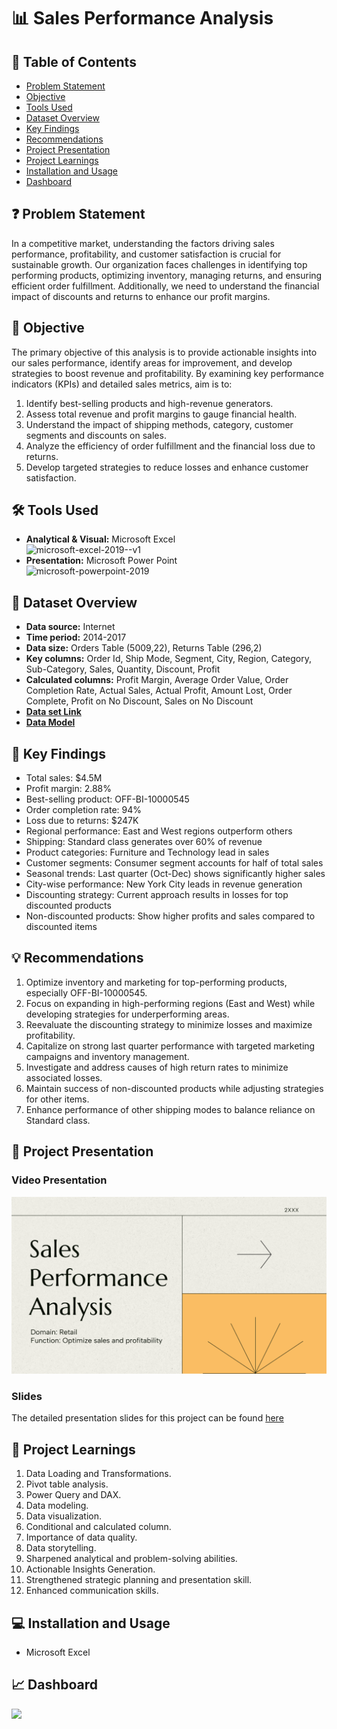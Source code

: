 # 📊 Sales Performance Analysis

## 📕 Table of Contents
- [Problem Statement](#-problem-statement)
- [Objective](#-objective)
- [Tools Used](#%EF%B8%8F-tools-used)
- [Dataset Overview](#-dataset-overview)
- [Key Findings](#-key-findings)
- [Recommendations](#-recommendations)
- [Project Presentation](#-project-presentation)
- [Project Learnings](#-project-learnings)
- [Installation and Usage](#-installation-and-usage)
- [Dashboard](#-dashboard)

## ❓ Problem Statement
In a competitive market, understanding the factors driving sales performance, profitability, and customer satisfaction is crucial for sustainable growth. Our organization faces challenges in identifying top performing products, optimizing inventory, managing returns, and ensuring efficient order fulfillment. Additionally, we need to understand the financial impact of discounts and returns to enhance our profit margins.

## 🎯 Objective
The primary objective of this analysis is to provide actionable insights into our sales performance, identify areas for improvement, and develop strategies to boost revenue and profitability. By examining key performance indicators (KPIs) and detailed sales metrics, aim is to:

1. Identify best-selling products and high-revenue generators.
2. Assess total revenue and profit margins to gauge financial health.
3. Understand the impact of shipping methods, category, customer segments and discounts on sales.
4. Analyze the efficiency of order fulfillment and the financial loss due to returns.
5. Develop targeted strategies to reduce losses and enhance customer satisfaction.

## 🛠️ Tools Used
- **Analytical & Visual:**  Microsoft Excel\
  <img width="96" height="96" src="https://img.icons8.com/color/96/microsoft-excel-2019--v1.png" alt="microsoft-excel-2019--v1"/>
- **Presentation:** Microsoft Power Point\
  <img width="96" height="96" src="https://img.icons8.com/fluency/96/microsoft-powerpoint-2019.png" alt="microsoft-powerpoint-2019"/>

## 📅 Dataset Overview
- **Data source:** Internet
- **Time period:** 2014-2017
- **Data size:** Orders Table (5009,22), Returns Table (296,2)
- **Key columns:** Order Id, Ship Mode, Segment, City, Region, Category, Sub-Category, Sales, Quantity, Discount, Profit
- **Calculated columns:** Profit Margin, Average Order Value, Order Completion Rate, Actual Sales, Actual Profit, Amount Lost, Order Complete, Profit on No Discount, Sales on No Discount
- [**Data set Link**](https://github.com/amanat-mahmud/sales_analysis/blob/main/dataset_superstore.xls)
- [**Data Model**](https://github.com/amanat-mahmud/sales_analysis/blob/main/data%20model.png)

## 🔎 Key Findings
- Total sales: $4.5M
- Profit margin: 2.88%
- Best-selling product: OFF-BI-10000545
- Order completion rate: 94%
- Loss due to returns: $247K
- Regional performance: East and West regions outperform others
- Shipping: Standard class generates over 60% of revenue
- Product categories: Furniture and Technology lead in sales
- Customer segments: Consumer segment accounts for half of total sales
- Seasonal trends: Last quarter (Oct-Dec) shows significantly higher sales
- City-wise performance: New York City leads in revenue generation
- Discounting strategy: Current approach results in losses for top discounted products
- Non-discounted products: Show higher profits and sales compared to discounted items

## 💡 Recommendations
1. Optimize inventory and marketing for top-performing products, especially OFF-BI-10000545.
2. Focus on expanding in high-performing regions (East and West) while developing strategies for underperforming areas.
3. Reevaluate the discounting strategy to minimize losses and maximize profitability.
4. Capitalize on strong last quarter performance with targeted marketing campaigns and inventory management.
5. Investigate and address causes of high return rates to minimize associated losses.
6. Maintain success of non-discounted products while adjusting strategies for other items.
7. Enhance performance of other shipping modes to balance reliance on Standard class.

## 📌 Project Presentation
### Video Presentation
[![Sales Performance Analysis Presentation](https://github.com/amanat-mahmud/Sales_Performance_Analysis/blob/main/cover.png)](https://youtu.be/9ovBY_H8mro)

### Slides
The detailed presentation slides for this project can be found [here](https://github.com/amanat-mahmud/sales_analysis/blob/main/sales%20performance%20analysis.pdf)

## 🧠 Project Learnings
1. Data Loading and Transformations.
2. Pivot table analysis.
3. Power Query and DAX.
4. Data modeling.
5. Data visualization.
6. Conditional and calculated column.
7. Importance of data quality.
8. Data storytelling.
9. Sharpened analytical and problem-solving abilities.
10. Actionable Insights Generation.
11. Strengthened strategic planning and  presentation skill.
12. Enhanced communication skills.

## 💻 Installation and Usage
- Microsoft Excel


## 📈 Dashboard
<img src="https://github.com/amanat-mahmud/sales_dashboard/blob/main/dashboard_ss.png">
